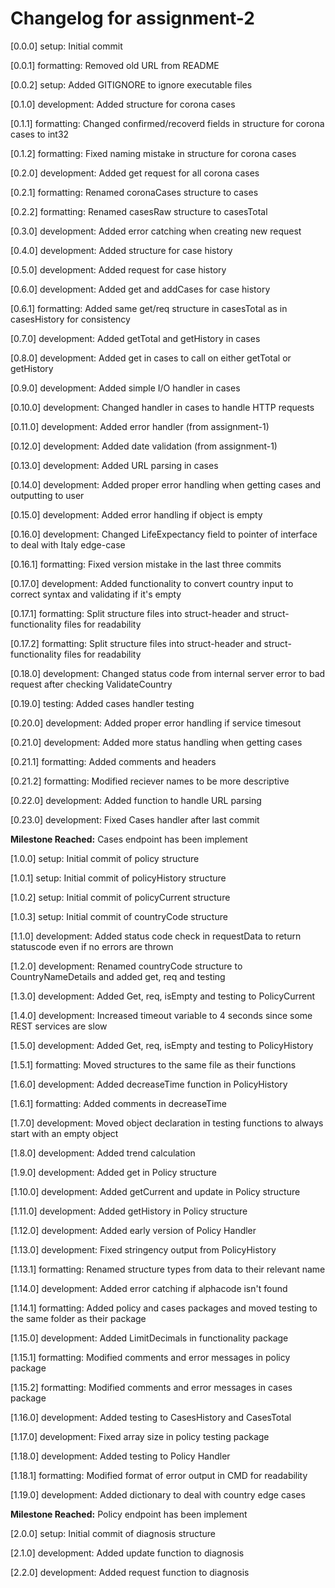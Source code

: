 # Changelog for assignment-2

[0.0.0] setup: Initial commit

[0.0.1] formatting: Removed old URL from README

[0.0.2] setup: Added GITIGNORE to ignore executable files

[0.1.0] development: Added structure for corona cases

[0.1.1] formatting: Changed confirmed/recoverd fields in structure for corona cases to int32

[0.1.2] formatting: Fixed naming mistake in structure for corona cases

[0.2.0] development: Added get request for all corona cases

[0.2.1] formatting: Renamed coronaCases structure to cases

[0.2.2] formatting: Renamed casesRaw structure to casesTotal

[0.3.0] development: Added error catching when creating new request

[0.4.0] development: Added structure for case history

[0.5.0] development: Added request for case history

[0.6.0] development: Added get and addCases for case history

[0.6.1] formatting: Added same get/req structure in casesTotal as in casesHistory for consistency

[0.7.0] development: Added getTotal and getHistory in cases

[0.8.0] development: Added get in cases to call on either getTotal or getHistory

[0.9.0] development: Added simple I/O handler in cases

[0.10.0] development: Changed handler in cases to handle HTTP requests

[0.11.0] development: Added error handler (from assignment-1)

[0.12.0] development: Added date validation (from assignment-1)

[0.13.0] development: Added URL parsing in cases

[0.14.0] development: Added proper error handling when getting cases and outputting to user

[0.15.0] development: Added error handling if object is empty

[0.16.0] development: Changed LifeExpectancy field to pointer of interface to deal with Italy edge-case

[0.16.1] formatting: Fixed version mistake in the last three commits

[0.17.0] development: Added functionality to convert country input to correct syntax and validating if it's empty

[0.17.1] formatting: Split structure files into struct-header and struct-functionality files for readability

[0.17.2] formatting: Split structure files into struct-header and struct-functionality files for readability

[0.18.0] development: Changed status code from internal server error to bad request after checking ValidateCountry

[0.19.0] testing: Added cases handler testing

[0.20.0] development: Added proper error handling if service timesout

[0.21.0] development: Added more status handling when getting cases

[0.21.1] formatting: Added comments and headers

[0.21.2] formatting: Modified reciever names to be more descriptive

[0.22.0] development: Added function to handle URL parsing

[0.23.0] development: Fixed Cases handler after last commit

**Milestone Reached:** Cases endpoint has been implement

[1.0.0] setup: Initial commit of policy structure

[1.0.1] setup: Initial commit of policyHistory structure

[1.0.2] setup: Initial commit of policyCurrent structure

[1.0.3] setup: Initial commit of countryCode structure

[1.1.0] development: Added status code check in requestData to return statuscode even if no errors are thrown

[1.2.0] development: Renamed countryCode structure to CountryNameDetails and added get, req and testing

[1.3.0] development: Added Get, req, isEmpty and testing to PolicyCurrent

[1.4.0] development: Increased timeout variable to 4 seconds since some REST services are slow

[1.5.0] development: Added Get, req, isEmpty and testing to PolicyHistory

[1.5.1] formatting: Moved structures to the same file as their functions

[1.6.0] development: Added decreaseTime function in PolicyHistory

[1.6.1] formatting: Added comments in decreaseTime

[1.7.0] development: Moved object declaration in testing functions to always start with an empty object

[1.8.0] development: Added trend calculation

[1.9.0] development: Added get in Policy structure

[1.10.0] development: Added getCurrent and update in Policy structure

[1.11.0] development: Added getHistory in Policy structure

[1.12.0] development: Added early version of Policy Handler

[1.13.0] development: Fixed stringency output from PolicyHistory

[1.13.1] formatting: Renamed structure types from data to their relevant name

[1.14.0] development: Added error catching if alphacode isn't found

[1.14.1] formatting: Added policy and cases packages and moved testing to the same folder as their package

[1.15.0] development: Added LimitDecimals in functionality package

[1.15.1] formatting: Modified comments and error messages in policy package

[1.15.2] formatting: Modified comments and error messages in cases package

[1.16.0] development: Added testing to CasesHistory and CasesTotal

[1.17.0] development: Fixed array size in policy testing package

[1.18.0] development: Added testing to Policy Handler

[1.18.1] formatting: Modified format of error output in CMD for readability

[1.19.0] development: Added dictionary to deal with country edge cases

**Milestone Reached:** Policy endpoint has been implement

[2.0.0] setup: Initial commit of diagnosis structure

[2.1.0] development: Added update function to diagnosis

[2.2.0] development: Added request function to diagnosis
